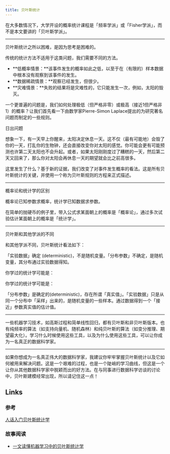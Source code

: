 ```yaml
---
title: 贝叶斯统计
---
```


在大多数情况下，大学开设的概率统计课程是「频率学派」或「Fisher学派」，而不是本文要讲的「贝叶斯学派」。

---

贝叶斯统计之所以困难，是因为思考是困难的。

传统的统计方法不适用于这类问题，我们需要不同的方法。

- **低概率情景：**该事件发生的概率如此之低，以至于在（有限的）样本数据中根本没有观察到该事件的发生。
- **数据稀疏情景：**观察已经发生，但很少。
- **灾难情景：**失败的结果将是灾难性的，它只能发生一次，例如，太阳的毁灭。

一个更普遍的问题是，我们如何处理极低（但严格非零）或极高（接近1但严格非1）的概率？让我们首先看一下由数学家Pierre-Simon Laplace提出的为研究著名问题而制定的一些规则。

日出问题

想象一下，有一天早上你醒来，太阳决定休息一天。这不仅（最有可能地）会毁了你的一天，打乱你的生物钟，还会直接改变你对太阳的感觉。你可能会更有可能预测也许第二天太阳也不会升起。或者，如果太阳刚刚度过了糟糕的一天，然后第二天又回来了，那么你对太阳会再休息一天的期望就会比之前高很多。

这里发生了什么？基于新的证据，我们改变了对事件发生概率的看法。这是所有贝叶斯统计的关键，并使用一个称为贝叶斯规则的方程来正式描述。

---

概率论和统计学的区别

概率论已知参数求概率，统计学已知数据求参数。

在简单的抛硬币的例子里，带入公式求某面朝上的概率是「概率论」，通过多次试验估计某面朝上的概率是「统计学」。

---

贝叶斯和其他学派的不同

和其他学派不同，贝叶斯统计看法如下：

「实验数据」确定 (deterministic)，不是随机变量。「分布参数」不确定，是随机变量，其分布通过实验数据得知。

你学过的统计学可能是：

你学过的统计学可能是：

「分布参数」是确定的(deterministic)，存在所谓「真实值」。「实验数据」只是从同一个分布中「采样」出来的，是随机变量的一些样本。通过数据得到一个「接近」参数真实值的估计值。

---

一些机器学习技术，如高斯过程和简单线性回归，都有贝叶斯和非贝叶斯版本。也有纯频率的算法（如支持向量机、随机森林）和纯贝叶斯的算法（如变分推理、期望最大化）。学习什么时候使用这些工具，以及为什么使用这些工具，可以让你成为一名真正的数据科学家。

---

如果你想成为一名真正伟大的数据科学家，我建议你牢牢掌握贝叶斯统计以及它如何被用来解决问题。这是一个艰难的过程，也是一个陡峭的学习曲线，但这是一个让你从其他数据科学家中脱颖而出的好方法。在与同事进行数据科学访谈的讨论中，贝叶斯建模经常出现，所以请记住这一点！

## Links

### 参考

[人话入门贝叶斯统计学](https://zhuanlan.zhihu.com/p/161512134)

### 故事阅读

- [一文读懂机器学习中的贝叶斯统计学](https://www.jiqizhixin.com/articles/2019-05-06-4)



